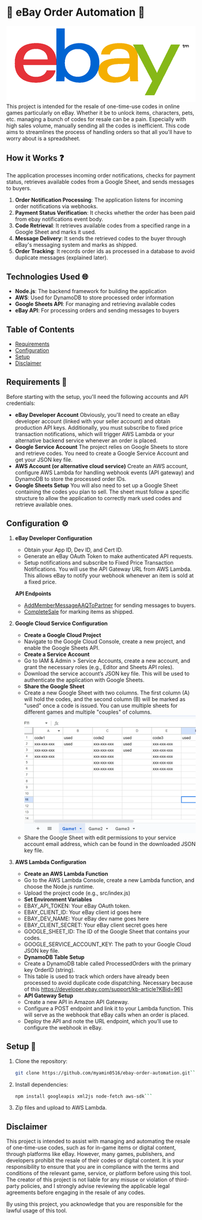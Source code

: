 # 🤖 eBay Order Automation 🤖
![ebay](https://github.com/myamin0516/EbayOrderBot/blob/main/images/ebay.png?raw=true)
This project is intended for the resale of one-time-use codes in online games particularly on eBay. Whether it be to unlock items, characters, pets, etc. managing a bunch of codes for resale can be a pain. Especially with high sales volume, manually sending all the codes is inefficient. This code aims to streamlines the process of handling orders so that all you'll have to worry about is a spreadsheet.

## How it Works ❓
The application processes incoming order notifications, checks for payment status, retrieves available codes from a Google Sheet, and sends messages to buyers.
1. **Order Notification Processing**: The application listens for incoming order notifications via webhooks.
2. **Payment Status Verification**: It checks whether the order has been paid from ebay notifications event body.
3. **Code Retrieval**: It retrieves available codes from a specified range in a Google Sheet and marks it used.
4. **Message Delivery**: It sends the retrieved codes to the buyer through eBay's messaging system and marks as shipped.
5. **Order Tracking**: It records order ids as processed in a database to avoid duplicate messages (explained later).

## Technologies Used 🌐
- **Node.js**: The backend framework for building the application
- **AWS**: Used for DynamoDB to store processed order information
- **Google Sheets API**: For managing and retrieving available codes
- **eBay API**: For processing orders and sending messages to buyers

## Table of Contents
- [Requirements](#requirements-)
- [Configuration](#configuration-%EF%B8%8F)
- [Setup](#setup-)
- [Disclaimer](#disclaimer)

## Requirements 📝
Before starting with the setup, you'll need the following accounts and API credentials:
- **eBay Developer Account** Obviously, you'll need to create an eBay developer account (linked with your seller account) and obtain production API keys. Additionally, you must subscribe to fixed price transaction notifications, which will trigger AWS Lambda or your alternative backend service whenever an order is placed.
- **Google Service Account** The project relies on Google Sheets to store and retrieve codes. You need to create a Google Service Account and get your JSON key file.
- **AWS Account (or alternative cloud service)** Create an AWS account, configure AWS Lambda for handling webhook events (API gateway) and DynamoDB to store the processed order IDs.
- **Google Sheets Setup** You will also need to set up a Google Sheet containing the codes you plan to sell. The sheet must follow a specific structure to allow the application to correctly mark used codes and retrieve available ones.

## Configuration ⚙️
1. **eBay Developer Configuration**
   - Obtain your App ID, Dev ID, and Cert ID.
   - Generate an eBay OAuth Token to make authenticated API requests.
   - Setup notifications and subscribe to Fixed Price Transaction Notifications. You will use the API Gateway URL from AWS Lambda. This allows eBay to notify your webhook whenever an item is sold at a fixed price.

    **API Endpoints**
   - [AddMemberMessageAAQToPartner](https://developer.ebay.com/devzone/xml/docs/reference/ebay/AddMemberMessageAAQToPartner.html) for sending messages to buyers.
   - [CompleteSale](https://developer.ebay.com/devzone/xml/docs/reference/ebay/CompleteSale.html) for marking items as shipped.

2. **Google Cloud Service Configuration**
   - **Create a Google Cloud Project**
   - Navigate to the Google Cloud Console, create a new project, and enable the Google Sheets API.
   - **Create a Service Account**
   - Go to IAM & Admin > Service Accounts, create a new account, and grant the necessary roles (e.g., Editor and Sheets API roles).
   - Download the service account’s JSON key file. This will be used to authenticate the application with Google Sheets.
   - **Share the Google Sheet**
   - Create a new Google Sheet with two columns. The first column (A) will hold the codes, and the second column (B) will be marked as "used" once a code is issued. You can use multiple sheets for different games and multiple "couples" of columns.
   ![sheets](https://github.com/myamin0516/EbayOrderBot/blob/main/images/sheets.png?raw=true)
   - Share the Google Sheet with edit permissions to your service account email address, which can be found in the downloaded JSON key file.
3. **AWS Lambda Configuration**
   - **Create an AWS Lambda Function**
   - Go to the AWS Lambda Console, create a new Lambda function, and choose the Node.js runtime.
   - Upload the project code (e.g., src/index.js)
   - **Set Environment Variables**
   - EBAY_API_TOKEN: Your eBay OAuth token.
   - EBAY_CLIENT_ID: Your eBay client id goes here
   - EBAY_DEV_NAME: Your eBay dev name goes here
   - EBAY_CLIENT_SECRET: Your eBay client secret goes here
   - GOOGLE_SHEET_ID: The ID of the Google Sheet that contains your codes.
   - GOOGLE_SERVICE_ACCOUNT_KEY: The path to your Google Cloud JSON key file.
   - **DynamoDB Table Setup**
   - Create a DynamoDB table called ProcessedOrders with the primary key OrderID (string).
   - This table is used to track which orders have already been processed to avoid duplicate code dispatching. Necessary because of this https://developer.ebay.com/support/kb-article?KBid=961
   - **API Gateway Setup**
   - Create a new API in Amazon API Gateway.
   - Configure a POST endpoint and link it to your Lambda function. This will serve as the webhook that eBay calls when an order is placed.
   - Deploy the API and note the URL endpoint, which you’ll use to configure the webhook in eBay.

## Setup 🦾
1. Clone the repository:
   ```bash
   git clone https://github.com/myamin0516/ebay-order-automation.git```
2. Install dependencies:
   ```bash
   npm install googleapis xml2js node-fetch aws-sdk```
3. Zip files and upload to AWS Lambda.

## Disclaimer
This project is intended to assist with managing and automating the resale of one-time-use codes, such as for in-game items or digital content, through platforms like eBay. However, many games, publishers, and developers prohibit the resale of their codes or digital content. It is your responsibility to ensure that you are in compliance with the terms and conditions of the relevant game, service, or platform before using this tool. The creator of this project is not liable for any misuse or violation of third-party policies, and I strongly advise reviewing the applicable legal agreements before engaging in the resale of any codes.

By using this project, you acknowledge that you are responsible for the lawful usage of this tool.
